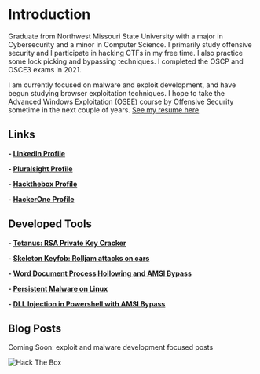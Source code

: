 # Introduction

Graduate from Northwest Missouri State University with a major in Cybersecurity and a minor in Computer Science. I primarily study offensive security and I participate in hacking CTFs in my free time. I also practice some lock picking and bypassing techniques. I completed the OSCP and OSCE3 exams in 2021.

I am currently focused on malware and exploit development, and have begun studying browser exploitation techniques. I hope to take the Advanced Windows Exploitation (OSEE) course by Offensive Security sometime in the next couple of years.
[See my resume here](resume2022.pdf)

## Links
**- [LinkedIn Profile](https://linkedin.com/in/cole-houston-1a91b2170)**

**- [Pluralsight Profile](https://app.pluralsight.com/profile/cole-houston)**

**- [Hackthebox Profile](https://www.hackthebox.eu/profile/114142)**

**- [HackerOne Profile](https://hackerone.com/rollie)**

## Developed Tools
**- [Tetanus: RSA Private Key Cracker](https://github.com/ForeverAnApple/Tetanus)**

**- [Skeleton Keyfob: Rolljam attacks on cars](https://github.com/ColeHouston/skeleton-keyfob)**

**- [Word Document Process Hollowing and AMSI Bypass](https://github.com/ColeHouston/word-vba-process-hollowing)**

**- [Persistent Malware on Linux](https://github.com/ColeHouston/linux-persistence-malware)**

**- [DLL Injection in Powershell with AMSI Bypass](https://github.com/ColeHouston/Powershell-DLL-Injection)**

## Blog Posts
Coming Soon: exploit and malware development focused posts


![Hack The Box](https://www.hackthebox.eu/badge/image/114142)
